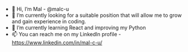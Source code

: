 - 👋 Hi, I’m Mal - @malc-u
- 👀 I’m currently looking for a suitable position that will allow me to grow and gain experience in coding.
- 🌱 I’m currently learning React and improving my Python 
- 📫 You can reach me on my LinkedIn profile - https://www.linkedin.com/in/mal-c-u/

<!---
malc-u/malc-u is a ✨ special ✨ repository because its `README.md` (this file) appears on your GitHub profile.
You can click the Preview link to take a look at your changes.
--->
